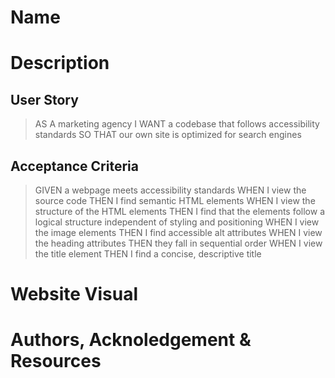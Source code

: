# Name 

# Description

## User Story

> AS A marketing agency
> I WANT a codebase that follows accessibility standards
> SO THAT our own site is optimized for search engines

## Acceptance Criteria

> GIVEN a webpage meets accessibility standards
> WHEN I view the source code
> THEN I find semantic HTML elements
> WHEN I view the structure of the HTML elements
> THEN I find that the elements follow a logical structure independent of styling and positioning
> WHEN I view the image elements
> THEN I find accessible alt attributes
> WHEN I view the heading attributes
> THEN they fall in sequential order
> WHEN I view the title element
> THEN I find a concise, descriptive title

# Website Visual

# Authors, Acknoledgement & Resources